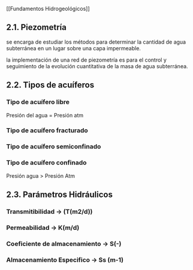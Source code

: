 [[Fundamentos Hidrogeológicos]]
## **2.1. Piezometría**
se encarga de estudiar los métodos para determinar la cantidad de agua subterránea en un lugar sobre una capa impermeable.

la implementación de una red de piezometría es para el control y seguimiento de la evolución cuantitativa de la masa de agua subterránea.
## **2.2. Tipos de acuíferos**


### Tipo de acuífero libre
Presión del agua = Presión atm
### Tipo de acuífero fracturado

### Tipo de acuífero semiconfinado

### Tipo de acuífero confinado
Presión agua > Presión Atm
## **2.3. Parámetros Hidráulicos**
### Transmitibilidad -> (T(m2/d))
### Permeabilidad -> K(m/d)
### Coeficiente de almacenamiento -> S(-)
### Almacenamiento Especifico -> Ss (m-1)
